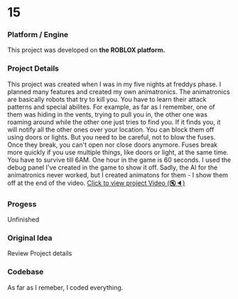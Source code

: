 # 15

### Platform / Engine
This project was developed on **the ROBLOX platform.**

### Project Details
This project was created when I was in my five nights at freddys phase. I planned many features and created my own animatronics. The animatronics are basically robots that try to kill you. You have to learn their attack patterns and special abilites. For example, as far as I remember,  one of them was hiding in the vents, trying to pull you in, the other one was roaming around while the other one just tries to find you. If it finds you, it will notify all the other ones over your location. You can block them off using doors or lights. But you need to be careful, not to blow the fuses. Once they break, you can't open nor close doors anymore. Fuses break more quickly if you use multiple things, like doors or light, at the same time. You have to survive till 6AM. One hour in the game is 60 seconds. I used the debug panel I've created in the game to show it off. Sadly, the AI for the animatronics never worked, but I created animatons for them - I show them off at the end of the video.
[Click to view project Video  (🔇🔈)](https://hyper-tech.ch/!videos/SAE/15.mp4)

### Progess
Unfinished

### Original Idea
Review Project details

### Codebase
As far as I remeber, I coded everything.